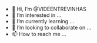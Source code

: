 - 👋 Hi, I’m @VIDEENTREVINHAS
- 👀 I’m interested in ...
- 🌱 I’m currently learning ...
- 💞️ I’m looking to collaborate on ...
- 📫 How to reach me ...

<!---
VIDEENTREVINHAS/VIDEENTREVINHAS is a ✨ special ✨ repository because its `README.md` (this file) appears on your GitHub profile.
You can click the Preview link to take a look at your changes.
--->
